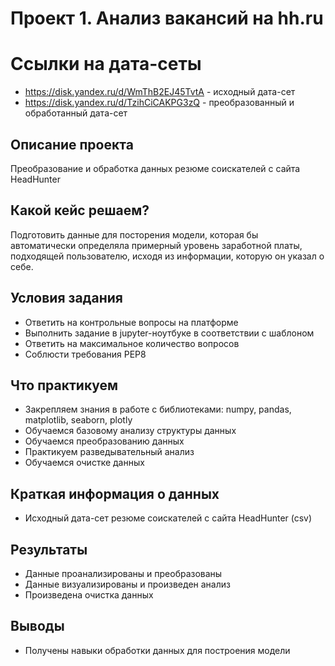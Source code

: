 # Проект 1. Анализ вакансий на hh.ru

# Ссылки на дата-сеты
- https://disk.yandex.ru/d/WmThB2EJ45TvtA - исходный дата-сет
- https://disk.yandex.ru/d/TzihCiCAKPG3zQ - преобразованный и обработанный дата-сет
## Описание проекта
Преобразование и обработка данных резюме соискателей с сайта HeadHunter
## Какой кейс решаем?
Подготовить данные для посторения модели, которая бы автоматически определяла примерный уровень заработной платы, подходящей пользователю, исходя из информации, которую он указал о себе.
## Условия задания
- Ответить на контрольные вопросы на платформе
- Выполнить задание в jupyter-ноутбуке в соответствии с шаблоном
- Ответить на максимальное количество вопросов
- Соблюсти требования PEP8
## Что практикуем
- Закрепляем знания в работе с библиотеками: numpy, pandas, matplotlib, seaborn, plotly
- Обучаемся базовому анализу структуры данных
- Обучаемся преобразованию данных
- Практикуем разведывательный анализ
- Обучаемся очистке данных
## Краткая информация о данных
- Исходный дата-сет резюме соискателей с сайта HeadHunter (csv)

## Результаты
- Данные проанализированы и преобразованы
- Данные визуализированы и произведен анализ
- Произведена очистка данных
## Выводы
- Получены навыки обработки данных для построения модели